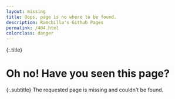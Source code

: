 ```yaml
---
layout: missing
title: Oops, page is no where to be found.
description: Ramchilla's Github Pages
permalink: /404.html
colorclass: danger
---
```

{:.title}
# Oh no! Have you seen this page?

{:.subtitle}
The requested page is missing and couldn't be found.